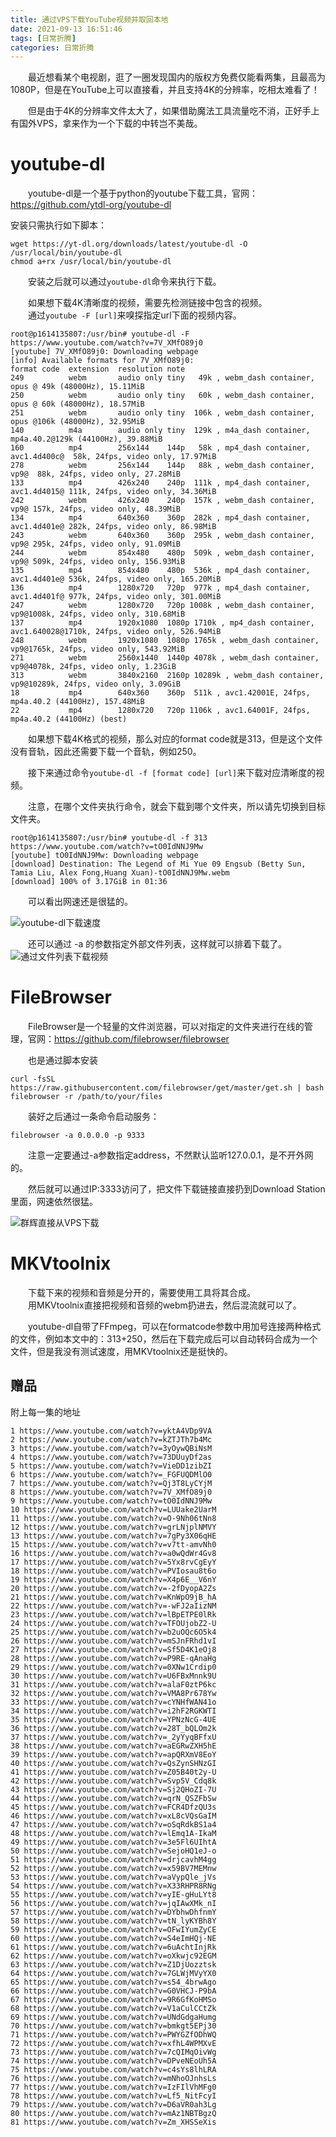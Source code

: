 ```yaml
---
title: 通过VPS下载YouTube视频并取回本地
date: 2021-09-13 16:51:46
tags: [日常折腾]
categories: 日常折腾
---
```

&emsp;&emsp;最近想看某个电视剧，逛了一圈发现国内的版权方免费仅能看两集，且最高为1080P，但是在YouTube上可以直接看，并且支持4K的分辨率，吃相太难看了！

&emsp;&emsp;但是由于4K的分辨率文件太大了，如果借助魔法工具流量吃不消，正好手上有国外VPS，拿来作为一个下载的中转岂不美哉。

# youtube-dl
&emsp;&emsp;youtube-dl是一个基于python的youtube下载工具，官网：https://github.com/ytdl-org/youtube-dl

安装只需执行如下脚本：
```
wget https://yt-dl.org/downloads/latest/youtube-dl -O /usr/local/bin/youtube-dl
chmod a+rx /usr/local/bin/youtube-dl
```

&emsp;&emsp;安装之后就可以通过`youtube-dl`命令来执行下载。

&emsp;&emsp;如果想下载4K清晰度的视频，需要先检测链接中包含的视频。  
&emsp;&emsp;通过`youtube -F [url]`来嗅探指定url下面的视频内容。
```
root@p1614135807:/usr/bin# youtube-dl -F https://www.youtube.com/watch?v=7V_XMfO89j0
[youtube] 7V_XMfO89j0: Downloading webpage
[info] Available formats for 7V_XMfO89j0:
format code  extension  resolution note
249          webm       audio only tiny   49k , webm_dash container, opus @ 49k (48000Hz), 15.11MiB
250          webm       audio only tiny   60k , webm_dash container, opus @ 60k (48000Hz), 18.57MiB
251          webm       audio only tiny  106k , webm_dash container, opus @106k (48000Hz), 32.95MiB
140          m4a        audio only tiny  129k , m4a_dash container, mp4a.40.2@129k (44100Hz), 39.88MiB
160          mp4        256x144    144p   58k , mp4_dash container, avc1.4d400c@  58k, 24fps, video only, 17.97MiB
278          webm       256x144    144p   88k , webm_dash container, vp9@  88k, 24fps, video only, 27.28MiB
133          mp4        426x240    240p  111k , mp4_dash container, avc1.4d4015@ 111k, 24fps, video only, 34.36MiB
242          webm       426x240    240p  157k , webm_dash container, vp9@ 157k, 24fps, video only, 48.39MiB
134          mp4        640x360    360p  282k , mp4_dash container, avc1.4d401e@ 282k, 24fps, video only, 86.98MiB
243          webm       640x360    360p  295k , webm_dash container, vp9@ 295k, 24fps, video only, 91.09MiB
244          webm       854x480    480p  509k , webm_dash container, vp9@ 509k, 24fps, video only, 156.93MiB
135          mp4        854x480    480p  536k , mp4_dash container, avc1.4d401e@ 536k, 24fps, video only, 165.20MiB
136          mp4        1280x720   720p  977k , mp4_dash container, avc1.4d401f@ 977k, 24fps, video only, 301.00MiB
247          webm       1280x720   720p 1008k , webm_dash container, vp9@1008k, 24fps, video only, 310.68MiB
137          mp4        1920x1080  1080p 1710k , mp4_dash container, avc1.640028@1710k, 24fps, video only, 526.94MiB
248          webm       1920x1080  1080p 1765k , webm_dash container, vp9@1765k, 24fps, video only, 543.92MiB
271          webm       2560x1440  1440p 4078k , webm_dash container, vp9@4078k, 24fps, video only, 1.23GiB
313          webm       3840x2160  2160p 10289k , webm_dash container, vp9@10289k, 24fps, video only, 3.09GiB
18           mp4        640x360    360p  511k , avc1.42001E, 24fps, mp4a.40.2 (44100Hz), 157.48MiB
22           mp4        1280x720   720p 1106k , avc1.64001F, 24fps, mp4a.40.2 (44100Hz) (best)
```

&emsp;&emsp;如果想下载4K格式的视频，那么对应的format code就是313，但是这个文件没有音轨，因此还需要下载一个音轨，例如250。

&emsp;&emsp;接下来通过命令`youtube-dl -f [format code] [url]`来下载对应清晰度的视频。

&emsp;&emsp;注意，在哪个文件夹执行命令，就会下载到哪个文件夹，所以请先切换到目标文件夹。

```
root@p1614135807:/usr/bin# youtube-dl -f 313 https://www.youtube.com/watch?v=tO0IdNNJ9Mw
[youtube] tO0IdNNJ9Mw: Downloading webpage
[download] Destination: The Legend of Mi Yue 09 Engsub (Betty Sun, Tamia Liu, Alex Fong,Huang Xuan)-tO0IdNNJ9Mw.webm
[download] 100% of 3.17GiB in 01:36
```
&emsp;&emsp;可以看出网速还是很猛的。

![youtube-dl下载速度](https://pic.lufer.cc/images/2021/09/14/image77982ce962f6953c.png)

&emsp;&emsp;还可以通过 -a 的参数指定外部文件列表，这样就可以排着下载了。
![通过文件列表下载视频](https://pic.lufer.cc/images/2021/09/14/imagea0a0f0fb987aeb1c.png)

# FileBrowser
&emsp;&emsp;FileBrowser是一个轻量的文件浏览器，可以对指定的文件夹进行在线的管理，官网：https://github.com/filebrowser/filebrowser

&emsp;&emsp;也是通过脚本安装
```
curl -fsSL https://raw.githubusercontent.com/filebrowser/get/master/get.sh | bash  
filebrowser -r /path/to/your/files
```

&emsp;&emsp;装好之后通过一条命令启动服务：

```
filebrowser -a 0.0.0.0 -p 9333
```
&emsp;&emsp;注意一定要通过-a参数指定address，不然默认监听127.0.0.1，是不开外网的。

&emsp;&emsp;然后就可以通过IP:3333访问了，把文件下载链接直接扔到Download Station里面，网速依然很猛。

![群辉直接从VPS下载](https://pic.lufer.cc/images/2021/09/14/image.png)

# MKVtoolnix
&emsp;&emsp;下载下来的视频和音频是分开的，需要使用工具将其合成。  
&emsp;&emsp;用MKVtoolnix直接把视频和音频的webm扔进去，然后混流就可以了。

&emsp;&emsp;youtube-dl自带了FFmpeg，可以在formatcode参数中用加号连接两种格式的文件，例如本文中的：313+250，然后在下载完成后可以自动转码合成为一个文件，但是我没有测试速度，用MKVtoolnix还是挺快的。

## 赠品
附上每一集的地址
```
1 https://www.youtube.com/watch?v=yktA4VDp9VA
2 https://www.youtube.com/watch?v=kZTJTh7b4Mc
3 https://www.youtube.com/watch?v=3yOywQBiNsM
4 https://www.youtube.com/watch?v=73DUuyDf2as
5 https://www.youtube.com/watch?v=VieDD1zibZI
6 https://www.youtube.com/watch?v=_FGFUQDMlO0
7 https://www.youtube.com/watch?v=Qj3T8LyCYjM
8 https://www.youtube.com/watch?v=7V_XMfO89j0
9 https://www.youtube.com/watch?v=tO0IdNNJ9Mw
10 https://www.youtube.com/watch?v=LUUake2UarM
11 https://www.youtube.com/watch?v=O-9Nh06tNn8
12 https://www.youtube.com/watch?v=grLNjplNMVY
13 https://www.youtube.com/watch?v=7gPy3X06qHE
15 https://www.youtube.com/watch?v=v7tt-amvNh0
16 https://www.youtube.com/watch?v=a0wQdWr4Gv8
17 https://www.youtube.com/watch?v=5Yx8rvCgEyY
18 https://www.youtube.com/watch?v=PVIosau8t6o
19 https://www.youtube.com/watch?v=X4p6E__V6nY
20 https://www.youtube.com/watch?v=-2fDyopA2Zs
21 https://www.youtube.com/watch?v=KnWpO9jB_hA
22 https://www.youtube.com/watch?v=-wFJ2aIizNM
23 https://www.youtube.com/watch?v=lBpETPE0lRk
24 https://www.youtube.com/watch?v=TFOUjobZ2-U
25 https://www.youtube.com/watch?v=b2uOQc6O5k4
26 https://www.youtube.com/watch?v=mSJnFRhd1vI
27 https://www.youtube.com/watch?v=Sf5D4K1eOj8
28 https://www.youtube.com/watch?v=P9RE-qAnaHg
29 https://www.youtube.com/watch?v=0XNw1Crdip0
30 https://www.youtube.com/watch?v=U6FBxMnnk9U
31 https://www.youtube.com/watch?v=alaF0ztP6kc
32 https://www.youtube.com/watch?v=VMA8Pr678Yw
33 https://www.youtube.com/watch?v=cYNHfWAN41o
34 https://www.youtube.com/watch?v=i2hF2RGKWTI
35 https://www.youtube.com/watch?v=YPNzNcG-4UE
36 https://www.youtube.com/watch?v=28T_bQLOm2k
37 https://www.youtube.com/watch?v=_2yYyqBFfxU
38 https://www.youtube.com/watch?v=aEGRwZXH5hE
39 https://www.youtube.com/watch?v=apQRXmV8EoY
40 https://www.youtube.com/watch?v=QsZynSHNzGI
41 https://www.youtube.com/watch?v=Z05B40t2y-U
42 https://www.youtube.com/watch?v=Svp5V_Cdq8k
43 https://www.youtube.com/watch?v=Sj2QHoZI-7U
44 https://www.youtube.com/watch?v=qrN_QSZFbSw
45 https://www.youtube.com/watch?v=FCR4DfzQU3s
46 https://www.youtube.com/watch?v=xL8cVQsGaIM
47 https://www.youtube.com/watch?v=oSqRdkBS1a4
48 https://www.youtube.com/watch?v=lEmq1A-IkaM
49 https://www.youtube.com/watch?v=3e5Fl6UIhtA
50 https://www.youtube.com/watch?v=SejoHQ1eJ-o
51 https://www.youtube.com/watch?v=drjcavhM4gg
52 https://www.youtube.com/watch?v=x59BV7MEMnw
53 https://www.youtube.com/watch?v=aVypQle_jVs
54 https://www.youtube.com/watch?v=X33RHPR8RNg
55 https://www.youtube.com/watch?v=yIE-gHuLYt8
56 https://www.youtube.com/watch?v=jqIAwXMk_nI
57 https://www.youtube.com/watch?v=DYbhwDhfnmY
58 https://www.youtube.com/watch?v=tN_lyKYBh8Y
59 https://www.youtube.com/watch?v=OFwIYumZyCE
60 https://www.youtube.com/watch?v=S4eImHQj-NE
61 https://www.youtube.com/watch?v=6uAchtInjRk
62 https://www.youtube.com/watch?v=oXkwjc92EGM
63 https://www.youtube.com/watch?v=Z1DjUozztsk
64 https://www.youtube.com/watch?v=7GLWjMVyYX0
65 https://www.youtube.com/watch?v=s54_4brwAgo
66 https://www.youtube.com/watch?v=G0VHCJ-P9bA
67 https://www.youtube.com/watch?v=9R6GfKoHMSo
68 https://www.youtube.com/watch?v=V1aCulCCtZk
69 https://www.youtube.com/watch?v=UNdGdgaHumg
70 https://www.youtube.com/watch?v=bmkgt5EPj30
71 https://www.youtube.com/watch?v=PWYGZfODhWQ
72 https://www.youtube.com/watch?v=xfhL4WPMXvE
73 https://www.youtube.com/watch?v=7cQIMqOivWg
74 https://www.youtube.com/watch?v=DPveNEoUh5A
75 https://www.youtube.com/watch?v=c4sYs8lhLRA
76 https://www.youtube.com/watch?v=mNhoOJnhsLs
77 https://www.youtube.com/watch?v=IzFIlVhMFg0
78 https://www.youtube.com/watch?v=Lf5_NitFcyI
79 https://www.youtube.com/watch?v=D6aVR0ah3Lg
80 https://www.youtube.com/watch?v=mAz1NBTBgzQ
81 https://www.youtube.com/watch?v=Zm_XHSSeXis
```
